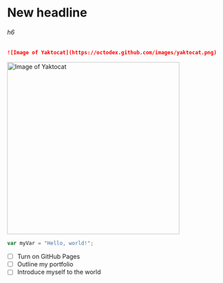 # New headline
###### h6

```md
![Image of Yaktocat](https://octodex.github.com/images/yaktocat.png)
```


<img alt="Image of Yaktocat" src=https://octodex.github.com/images/yaktocat.png width=400>

``` javascript
var myVar = "Hello, world!";
```

- [ ] Turn on GitHub Pages
- [ ] Outline my portfolio
- [ ] Introduce myself to the world
